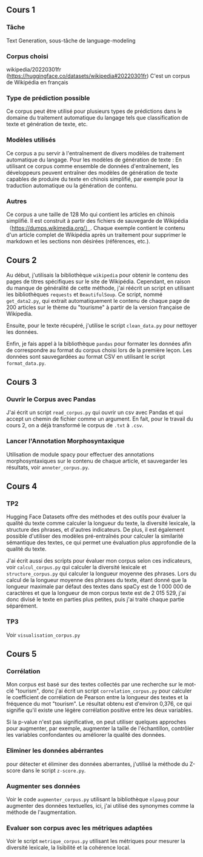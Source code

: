 ## Cours 1
### Tâche  
Text Generation, sous-tâche de language-modeling
### Corpus choisi
wikipedia/20220301fr (https://huggingface.co/datasets/wikipedia#20220301fr)
C'est un corpus de Wikipédia en français
### Type de prédiction possible 
Ce corpus peut être utilisé pour plusieurs types de prédictions dans le domaine du traitement automatique du langage tels que classification de texte et génération de texte, etc.
### Modèles utilisés 
Ce corpus a pu servir à l'entraînement de divers modèles de traitement automatique du langage. Pour les modèles de génération de texte : En utilisant ce corpus comme ensemble de données d'entraînement, les développeurs peuvent entraîner des modèles de génération de texte capables de produire du texte en chinois simplifié, par exemple pour la traduction automatique ou la génération de contenu.
### Autres
Ce corpus a une taille de 128 Mo qui contient les articles en chinois simplifié. Il est construit à partir des fichiers de sauvegarde de Wikipédia （https://dumps.wikimedia.org/）. Chaque exemple contient le contenu d'un article complet de Wikipédia après un traitement pour supprimer le markdown et les sections non désirées (références, etc.).

## Cours 2
Au début, j'utilisais la bibliothèque `wikipedia` pour obtenir le contenu des pages de titres spécifiques sur le site de Wikipédia. Cependant, en raison du manque de généralité de cette méthode, j'ai réécrit un script en utilisant les bibliothèques `requests` et `BeautifulSoup`. Ce script, nommé `get_data2.py`, qui extrait automatiquement le contenu de chaque page de 200 articles sur le thème du "tourisme" à partir de la version française de Wikipedia.

Ensuite, pour le texte récupéré, j'utilise le script `clean_data.py` pour nettoyer les données.

Enfin, je fais appel à la bibliothèque `pandas` pour formater les données afin de correspondre au format du corpus choisi lors de la première leçon. Les données sont sauvegardées au format CSV en utilisant le script `format_data.py`.

## Cours 3
### Ouvrir le Corpus avec Pandas
J'ai écrit un script `read_corpus.py` qui ouvrir un csv avec Pandas et qui accept un chemin de fichier comme un argument.
En fait, pour le travail du cours 2, on a déjà transformé le corpus de `.txt` à `.csv`.

### Lancer l'Annotation Morphosyntaxique
Utilisation de module spacy pour effectuer des annotations morphosyntaxiques sur le contenu de chaque article, et sauvegarder les résultats, voir `annoter_corpus.py`.

## Cours 4
### TP2
Hugging Face Datasets offre des méthodes et des outils pour évaluer la qualité du texte comme calculer la longueur du texte, la diversité lexicale, la structure des phrases, et d'autres indicateurs. De plus, il est également possible d'utiliser des modèles pré-entraînés pour calculer la similarité sémantique des textes, ce qui permet une évaluation plus approfondie de la qualité du texte.

J'ai écrit aussi des scripts pour évaluer mon corpus selon ces indicateurs, voir `calcul_corpus.py` qui calculer la diversité lexicale et `structure_corpus.py` qui calculer la longueur moyenne des phrases. Lors du calcul de la longueur moyenne des phrases du texte, étant donné que la longueur maximale par défaut des textes dans spaCy est de 1 000 000 de caractères et que la longueur de mon corpus texte est de 2 015 529, j'ai donc divisé le texte en parties plus petites, puis j'ai traité chaque partie séparément.

### TP3
Voir `visualisation_corpus.py`

## Cours 5
### Corrélation 
Mon corpus est basé sur des textes collectés par une recherche sur le mot-clé "tourism", donc j'ai écrit un script `correlation_corpus.py` pour calculer le coefficient de corrélation de Pearson entre la longueur des textes et la fréquence du mot "tourism". Le résultat obtenu est d'environ 0,376, ce qui signifie qu'il existe une légère corrélation positive entre les deux variables.

Si la p-value n'est pas significative, on peut utiliser quelques approches pour augmenter, par exemple, augmenter la taille de l'échantillon, contrôler les variables confondantes ou améliorer la qualité des données. 

### Eliminer les données abérrantes
pour détecter et éliminer des données aberrantes, j'utilisé la méthode du Z-score dans le script `z-score.py`.

### Augmenter ses données
Voir le code `augmenter_corpus.py` utilisant la bibliothèque `nlpaug` pour augmenter des données textuelles, ici, j'ai utilisé des synonymes comme la méthode de l'augmentation.

### Evaluer son corpus avec les métriques adaptées
Voir le script `metrique_corpus.py` utilisant les métriques pour mesurer la diversité lexicale, la lisibilité et la cohérence local.
